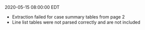 2020-05-15 08:00:00 EDT


- Extraction failed for case summary tables from page 2
- Line list tables were not parsed correctly and are not included
